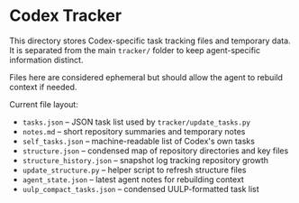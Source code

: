 # Codex Tracker

This directory stores Codex-specific task tracking files and temporary data.
It is separated from the main `tracker/` folder to keep agent-specific
information distinct.

Files here are considered ephemeral but should allow the agent to rebuild
context if needed.

Current file layout:
- `tasks.json` – JSON task list used by `tracker/update_tasks.py`
- `notes.md` – short repository summaries and temporary notes
- `self_tasks.json` – machine-readable list of Codex's own tasks
- `structure.json` – condensed map of repository directories and key files
- `structure_history.json` – snapshot log tracking repository growth
- `update_structure.py` – helper script to refresh structure files
- `agent_state.json` – latest agent notes for rebuilding context
- `uulp_compact_tasks.json` – condensed UULP-formatted task list
